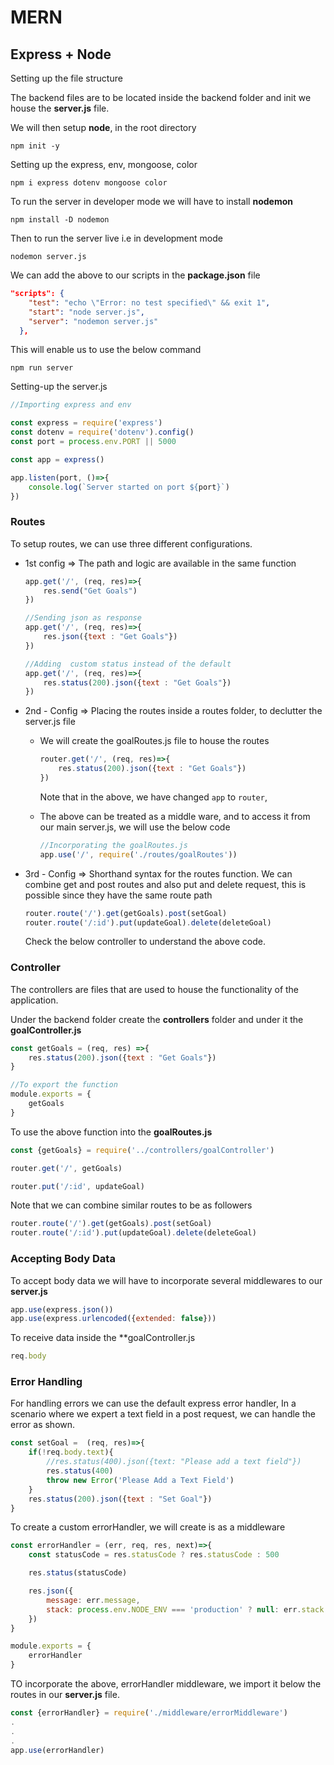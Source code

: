 # MERN

## Express + Node

Setting up the file structure

The backend files are to be located inside the backend folder and init we house the **server.js** file.

We will then setup **node**, in the root directory

```shell
npm init -y
```

Setting up the express, env, mongoose, color

```shell
npm i express dotenv mongoose color
```

To run the server in developer mode we will have to install **nodemon**

```shell
npm install -D nodemon
```

Then to run the server live i.e in development mode

```shell
nodemon server.js
```

We can add the above to our scripts in the **package.json** file

```json
"scripts": {
    "test": "echo \"Error: no test specified\" && exit 1",
    "start": "node server.js",
    "server": "nodemon server.js"
  },
```

This will enable us to use the below command

```shell
npm run server
```

Setting-up the server.js

```js
//Importing express and env

const express = require('express')
const dotenv = require('dotenv').config()
const port = process.env.PORT || 5000

const app = express()

app.listen(port, ()=>{
    console.log(`Server started on port ${port}`)
})
```



### Routes

To setup routes, we can use three different configurations.

* 1st config => The path and logic are available in the same function

  ```js
  app.get('/', (req, res)=>{
      res.send("Get Goals")
  })
  
  //Sending json as response
  app.get('/', (req, res)=>{
      res.json({text : "Get Goals"})
  })
  
  //Adding  custom status instead of the default
  app.get('/', (req, res)=>{
      res.status(200).json({text : "Get Goals"})
  })
  ```

* 2nd - Config => Placing the routes inside a routes folder, to declutter the server.js file

  * We will create the goalRoutes.js file to house the routes

    ```js
    router.get('/', (req, res)=>{
        res.status(200).json({text : "Get Goals"})
    })
    ```

    Note that in the above, we have changed `app` to `router`, 

  * The above can be treated as a middle ware, and to access it from our main server.js, we will use the below code

    ```js
    //Incorporating the goalRoutes.js
    app.use('/', require('./routes/goalRoutes'))
    ```

* 3rd - Config => Shorthand syntax for the routes function. We can combine get and post routes and also put and delete request, this is possible since they have the same route path

  ```js
  router.route('/').get(getGoals).post(setGoal)
  router.route('/:id').put(updateGoal).delete(deleteGoal)
  ```

  Check the below controller to understand the above code.

### Controller

The controllers are files that are used to house the functionality of the application.

Under the backend folder create the **controllers** folder and under it the **goalController.js**

```js
const getGoals = (req, res) =>{
    res.status(200).json({text : "Get Goals"})
}

//To export the function
module.exports = {
    getGoals
}
```

To use the above function into the **goalRoutes.js**

```js
const {getGoals} = require('../controllers/goalController')

router.get('/', getGoals)

router.put('/:id', updateGoal)
```

Note that we can combine similar routes to be as followers

```js
router.route('/').get(getGoals).post(setGoal)
router.route('/:id').put(updateGoal).delete(deleteGoal)
```



### Accepting Body Data

To accept body data we will have to incorporate several middlewares to our **server.js**

```js
app.use(express.json())
app.use(express.urlencoded({extended: false}))
```

To receive data inside the **goalController.js

```js
req.body
```



### Error Handling

For handling errors we can use the default express error handler, In a scenario where we expert a text field in a post request, we can handle the error as shown.

```js
const setGoal =  (req, res)=>{
    if(!req.body.text){
        //res.status(400).json({text: "Please add a text field"})
        res.status(400)
        throw new Error('Please Add a Text Field')
    }
    res.status(200).json({text : "Set Goal"})
}
```

To create a custom errorHandler, we will create is as a middleware

```js
const errorHandler = (err, req, res, next)=>{
    const statusCode = res.statusCode ? res.statusCode : 500

    res.status(statusCode)

    res.json({
        message: err.message,
        stack: process.env.NODE_ENV === 'production' ? null: err.stack
    })
}

module.exports = {
    errorHandler
}
```

TO incorporate the above, errorHandler middleware, we import it below the routes in our **server.js** file.

```js
const {errorHandler} = require('./middleware/errorMiddleware')
.
.
.
app.use(errorHandler)
```

